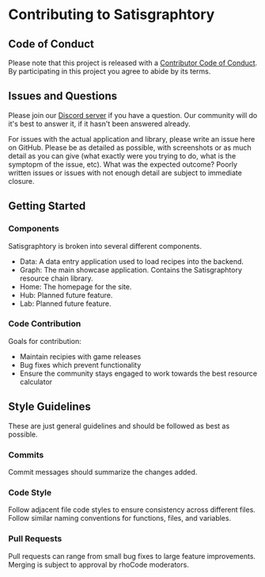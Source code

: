 # Contributing to Satisgraphtory

## Code of Conduct

Please note that this project is released with a [Contributor Code of Conduct](CODE_OF_CONDUCT.md). By participating in this project you agree to abide by its terms.

## Issues and Questions

Please join our [Discord server](https://discord.gg/ZRpcgqY) if you have a question. Our community will do it's best to answer it, if it hasn't been answered already.

For issues with the actual application and library, please write an issue here on GitHub. Please be as detailed as possible, with screenshots or as much detail as you can give (what exactly were you trying to do, what is the symptopm of the issue, etc). What was the expected outcome? Poorly written issues or issues with not enough detail are subject to immediate closure.

## Getting Started

### Components

Satisgraphtory is broken into several different components.

- Data: A data entry application used to load recipes into the backend.
- Graph: The main showcase application. Contains the Satisgraphtory resource chain library.
- Home: The homepage for the site.
- Hub: Planned future feature.
- Lab: Planned future feature.

### Code Contribution

Goals for contribution:

- Maintain recipies with game releases
- Bug fixes which prevent functionality
- Ensure the community stays engaged to work towards the best resource calculator

## Style Guidelines

These are just general guidelines and should be followed as best as possible.

### Commits

Commit messages should summarize the changes added.

### Code Style

Follow adjacent file code styles to ensure consistency across different files. Follow similar naming conventions for functions, files, and variables.

### Pull Requests

Pull requests can range from small bug fixes to large feature improvements. Merging is subject to approval by rhoCode moderators.